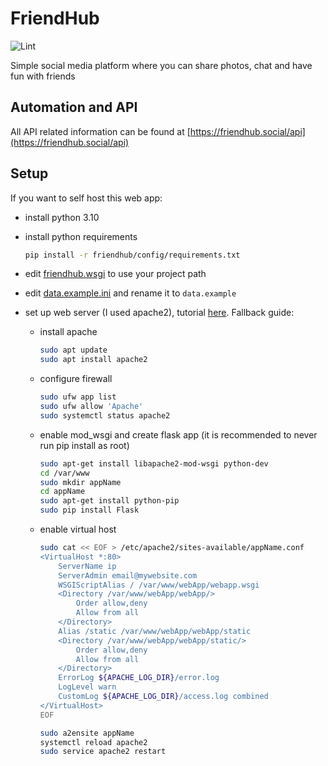 # FriendHub

![Lint](https://github.com/radu781/FriendHub/actions/workflows/format_and_lint.yml/badge.svg)

Simple social media platform where you can share photos, chat and have fun with friends

## Automation and API

All API related information can be found at [https://friendhub.social/api](https://friendhub.social/api)

## Setup

If you want to self host this web app:

- install python 3.10
- install python requirements

    ```bash
    pip install -r friendhub/config/requirements.txt
    ```

- edit [friendhub.wsgi](friendhub.wsgi) to use your project path
- edit [data.example.ini](friendhub/config/data.example.ini) and rename it to `data.example`
- set up web server (I used apache2), tutorial [here](https://www.youtube.com/watch?v=YFBRVJPhDGY). Fallback guide:
  - install apache

    ```bash
    sudo apt update
    sudo apt install apache2
    ```

  - configure firewall

    ```bash
    sudo ufw app list
    sudo ufw allow 'Apache'
    sudo systemctl status apache2
    ```

  - enable mod_wsgi and create flask app (it is recommended to never run pip install as root)

    ```bash
    sudo apt-get install libapache2-mod-wsgi python-dev
    cd /var/www
    sudo mkdir appName
    cd appName
    sudo apt-get install python-pip
    sudo pip install Flask 
    ```

  - enable virtual host

    ```bash
    sudo cat << EOF > /etc/apache2/sites-available/appName.conf
    <VirtualHost *:80>
        ServerName ip
        ServerAdmin email@mywebsite.com
        WSGIScriptAlias / /var/www/webApp/webapp.wsgi
        <Directory /var/www/webApp/webApp/>
            Order allow,deny
            Allow from all
        </Directory>
        Alias /static /var/www/webApp/webApp/static
        <Directory /var/www/webApp/webApp/static/>
            Order allow,deny
            Allow from all
        </Directory>
        ErrorLog ${APACHE_LOG_DIR}/error.log
        LogLevel warn
        CustomLog ${APACHE_LOG_DIR}/access.log combined
    </VirtualHost>
    EOF

    sudo a2ensite appName
    systemctl reload apache2
    sudo service apache2 restart
    ```

